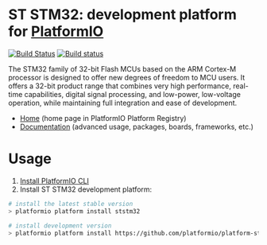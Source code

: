 # ST STM32: development platform for [PlatformIO](http://platformio.org)
[![Build Status](https://travis-ci.org/platformio/platform-ststm32.svg?branch=develop)](https://travis-ci.org/platformio/platform-ststm32)
[![Build status](https://ci.appveyor.com/api/projects/status/y5dayom6bltenoeh/branch/develop?svg=true)](https://ci.appveyor.com/project/ivankravets/platform-ststm32/branch/develop)

The STM32 family of 32-bit Flash MCUs based on the ARM Cortex-M processor is designed to offer new degrees of freedom to MCU users. It offers a 32-bit product range that combines very high performance, real-time capabilities, digital signal processing, and low-power, low-voltage operation, while maintaining full integration and ease of development.

* [Home](http://platformio.org/platforms/ststm32) (home page in PlatformIO Platform Registry)
* [Documentation](http://docs.platformio.org/en/stable/platforms/ststm32.html) (advanced usage, packages, boards, frameworks, etc.)

# Usage

1. [Install PlatformIO CLI](http://docs.platformio.org/en/stable/installation.html)
2. Install ST STM32 development platform:
```bash
# install the latest stable version
> platformio platform install ststm32

# install development version
> platformio platform install https://github.com/platformio/platform-ststm32.git
```
